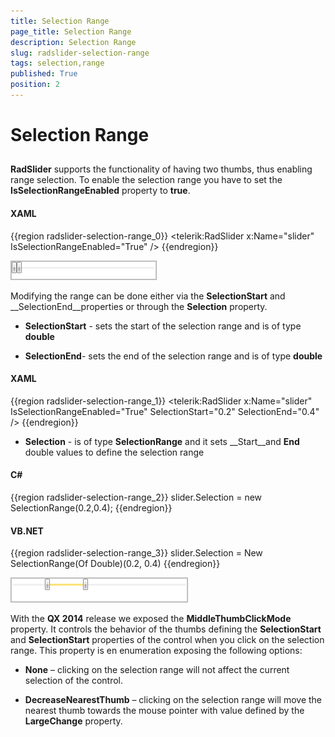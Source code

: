 ```yaml
---
title: Selection Range
page_title: Selection Range
description: Selection Range
slug: radslider-selection-range
tags: selection,range
published: True
position: 2
---
```


# Selection Range



## 

__RadSlider__ supports the functionality of having two thumbs, thus enabling range selection. To enable the selection range you have to set the __IsSelectionRangeEnabled__ property to __true__.
        

#### __XAML__

{{region radslider-selection-range_0}}
	<telerik:RadSlider x:Name="slider" IsSelectionRangeEnabled="True" />
	{{endregion}}

![](images/radslider_features_default_range.png)

Modifying the range can be done either via the __SelectionStart__ and __SelectionEnd__properties or through the __Selection__ property.
        

* __SelectionStart__ - sets the start of the selection range and is of type __double__

* __SelectionEnd__- sets the end of the selection range and is of type __double__

#### __XAML__

{{region radslider-selection-range_1}}
	<telerik:RadSlider x:Name="slider" IsSelectionRangeEnabled="True" SelectionStart="0.2" SelectionEnd="0.4" />
	{{endregion}}



* __Selection__ - is of type __SelectionRange<double>__ and it sets __Start__and __End__ double values to define the selection range
            

#### __C#__

{{region radslider-selection-range_2}}
	slider.Selection = new SelectionRange<double>(0.2,0.4);
	{{endregion}}



#### __VB.NET__

{{region radslider-selection-range_3}}
	slider.Selection = New SelectionRange(Of Double)(0.2, 0.4)
	{{endregion}}

![](images/radslider_features_custom_range.png)

With the __QX 2014__ release we exposed the __MiddleThumbClickMode__ property. It controls the behavior of the thumbs defining the __SelectionStart__ and __SelectionStart__ properties of the control when you click on the selection range. This property is en enumeration exposing the following options:
        

* __None__ – clicking on the selection range will not affect the current selection of the control.
            

* __DecreaseNearestThumb__ – clicking on the selection range will move the nearest thumb towards the mouse pointer with value defined by the __LargeChange__ property.
            
